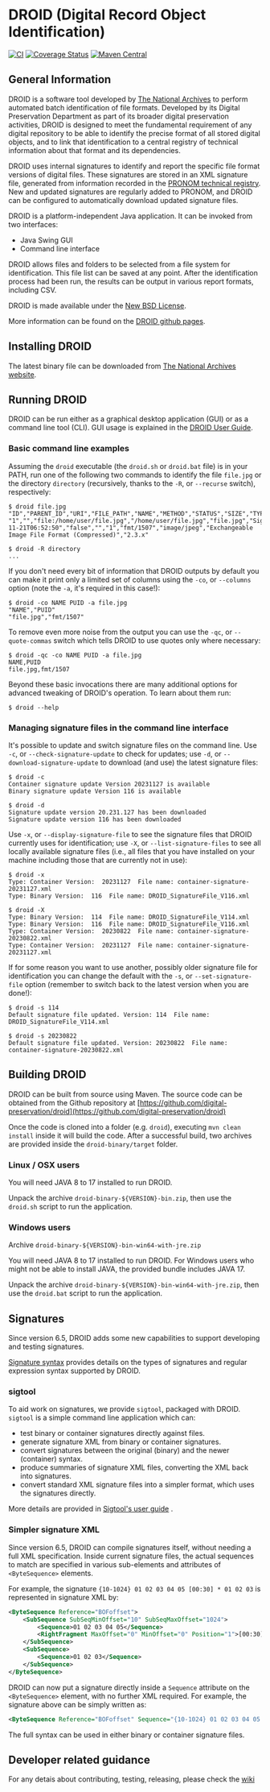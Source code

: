 # DROID (Digital Record Object Identification) 

[![CI](https://github.com/digital-preservation/droid/workflows/CI/badge.svg)](https://github.com/digital-preservation/droid/actions?query=workflow%3ACI)
[![Coverage Status](https://coveralls.io/repos/github/digital-preservation/droid/badge.svg?branch=master)](https://coveralls.io/github/digital-preservation/droid?branch=master)
[![Maven Central](https://maven-badges.herokuapp.com/maven-central/uk.gov.nationalarchives/droid/badge.svg)](https://search.maven.org/search?q=g:uk.gov.nationalarchives)

## General Information

DROID is a software tool developed by [The National Archives](http://www.nationalarchives.gov.uk/ "The National Archives Website") to perform automated batch identification of file formats. Developed by its Digital Preservation Department as part of its broader digital preservation activities, DROID is designed to meet the fundamental requirement of any digital repository to be able to identify the precise format of all stored digital objects, and to link that identification to a central registry of technical information about that format and its dependencies.

DROID uses internal signatures to identify and report the specific file format versions of digital files. These signatures are stored in an XML signature file, generated from information recorded in the [PRONOM technical registry](http://www.nationalarchives.gov.uk/PRONOM/Default.aspx "PRONOM Technical Registry"). New and updated signatures are regularly added to PRONOM, and DROID can be configured to automatically download updated signature files.

DROID is a platform-independent Java application. It can be invoked from two interfaces:

* Java Swing GUI
* Command line interface

DROID allows files and folders to be selected from a file system for identification. This file list can be saved at any point. After the identification process had been run, the results can be output in various report formats, including CSV.

DROID is made available under the [New BSD License](https://raw.github.com/digital-preservation/droid/master/license.md).

More information can be found on the [DROID github pages](https://digital-preservation.github.io/droid/).

## Installing DROID

The latest binary file can be downloaded from [The National Archives website](https://www.nationalarchives.gov.uk/information-management/manage-information/preserving-digital-records/droid/ "The National Archives website").

## Running DROID

DROID can be run either as a graphical desktop application (GUI) or as a command line tool (CLI). GUI usage is explained in the [DROID User Guide](https://cdn.nationalarchives.gov.uk/documents/information-management/droid-user-guide.pdf).

### Basic command line examples

Assuming the `droid` executable (the `droid.sh` or `droid.bat` file) is in your PATH, run one of the following two commands to identify the file `file.jpg` or the directory `directory` (recursively, thanks to the `-R`, or `--recurse` switch), respectively:

~~~console
$ droid file.jpg
"ID","PARENT_ID","URI","FILE_PATH","NAME","METHOD","STATUS","SIZE","TYPE","EXT","LAST_MODIFIED","EXTENSION_MISMATCH","HASH","FORMAT_COUNT","PUID","MIME_TYPE","FORMAT_NAME","FORMAT_VERSION"
"1","","file:/home/user/file.jpg","/home/user/file.jpg","file.jpg","Signature","Done","1689552","File","jpg","2017-11-21T06:52:50","false","","1","fmt/1507","image/jpeg","Exchangeable Image File Format (Compressed)","2.3.x"

$ droid -R directory
...
~~~

If you don't need every bit of information that DROID outputs by default you can make it print only a limited set of columns using the `-co`, or `--columns` option (note the `-a`, it's required in this case!):

~~~console
$ droid -co NAME PUID -a file.jpg
"NAME","PUID"
"file.jpg","fmt/1507"
~~~

To remove even more noise from the output you can use the `-qc`, or `--quote-commas` switch which tells DROID to use quotes only where necessary:

~~~console
$ droid -qc -co NAME PUID -a file.jpg
NAME,PUID
file.jpg,fmt/1507
~~~

Beyond these basic invocations there are many additional options for advanced tweaking of DROID's operation. To learn about them run:

~~~console
$ droid --help
~~~

### Managing signature files in the command line interface

It's possible to update and switch signature files on the command line. Use `-c`, or `--check-signature-update` to check for updates; use `-d`, or `--download-signature-update` to download (and use) the latest signature files:

~~~console
$ droid -c
Container signature update Version 20231127 is available
Binary signature update Version 116 is available

$ droid -d
Signature update version 20.231.127 has been downloaded
Signature update version 116 has been downloaded
~~~

Use `-x`, or `--display-signature-file` to see the signature files that DROID currently uses for identification; use `-X`, or `--list-signature-files` to see all locally available signature files (i.e., all files that you have installed on your machine including those that are currently not in use):

~~~console
$ droid -x
Type: Container Version:  20231127  File name: container-signature-20231127.xml
Type: Binary Version:  116  File name: DROID_SignatureFile_V116.xml

$ droid -X
Type: Binary Version:  114  File name: DROID_SignatureFile_V114.xml
Type: Binary Version:  116  File name: DROID_SignatureFile_V116.xml
Type: Container Version:  20230822  File name: container-signature-20230822.xml
Type: Container Version:  20231127  File name: container-signature-20231127.xml
~~~

If for some reason you want to use another, possibly older signature file for identification you can change the default with the `-s`, or `--set-signature-file` option (remember to switch back to the latest version when you are done!):

~~~console
$ droid -s 114
Default signature file updated. Version: 114  File name: DROID_SignatureFile_V114.xml

$ droid -s 20230822
Default signature file updated. Version: 20230822  File name: container-signature-20230822.xml
~~~

## Building DROID

DROID can be built from source using Maven. The source code can be obtained from the Github repository at [https://github.com/digital-preservation/droid](https://github.com/digital-preservation/droid)
   
Once the code is cloned into a folder (e.g. `droid`), executing `mvn clean install` inside it will build the code. After a successful build, two archives are provided inside the `droid-binary/target` folder.

### Linux / OSX users

You will need JAVA 8 to 17 installed to run DROID.

Unpack the archive `droid-binary-${VERSION}-bin.zip`, then use the `droid.sh` script to run the application.

### Windows users
Archive  `droid-binary-${VERSION}-bin-win64-with-jre.zip`


You will need JAVA 8 to 17 installed to run DROID. For Windows users who might not be able to install JAVA, the provided bundle includes JAVA 17.

Unpack the archive `droid-binary-${VERSION}-bin-win64-with-jre.zip`, then use the `droid.bat` script to run the application.

## Signatures

Since version 6.5, DROID adds some new capabilities to support developing and testing signatures.

[Signature syntax](Signature%20syntax.md) provides details on the types of signatures and regular expression syntax supported by DROID.

### sigtool

To aid work on signatures, we provide `sigtool`, packaged with DROID. `sigtool` is a simple command line application which can:

 * test binary or container signatures directly against files.
 * generate signature XML from binary or container signatures.
 * convert signatures between the original (binary) and the newer (container) syntax.
 * produce summaries of signature XML files, converting the XML back into signatures.
 * convert standard XML signature files into a simpler format, which uses the signatures directly.

More details are provided in [Sigtool's user guide](droid-binary/bin/Using%20sigtool.txt) .

### Simpler signature XML

Since version 6.5, DROID can compile signatures itself, without needing a full XML specification. Inside current signature files, the actual sequences to match are specified in various sub-elements and attributes of `<ByteSequence>` elements. 

For example, the signature `{10-1024} 01 02 03 04 05 [00:30] * 01 02 03` is represented in signature XML by:

```xml
<ByteSequence Reference="BOFoffset">
    <SubSequence SubSeqMinOffset="10" SubSeqMaxOffset="1024">
        <Sequence>01 02 03 04 05</Sequence>
        <RightFragment MaxOffset="0" MinOffset="0" Position="1">[00:30]</RightFragment>
    </SubSequence>
    <SubSequence>
        <Sequence>01 02 03</Sequence>
    </SubSequence>
</ByteSequence>
```

DROID can now put a signature directly inside a `Sequence` attribute on the `<ByteSequence>` element, with no further XML required.  For example, the signature above can be simply written as:

```xml
<ByteSequence Reference="BOFoffset" Sequence="{10-1024} 01 02 03 04 05 [00:30] * 01 02 03" />
```

The full syntax can be used in either binary or container signature files.

## Developer related guidance

For any detais about contributing, testing, releasing, please check the [wiki](https://github.com/digital-preservation/droid/wiki)

